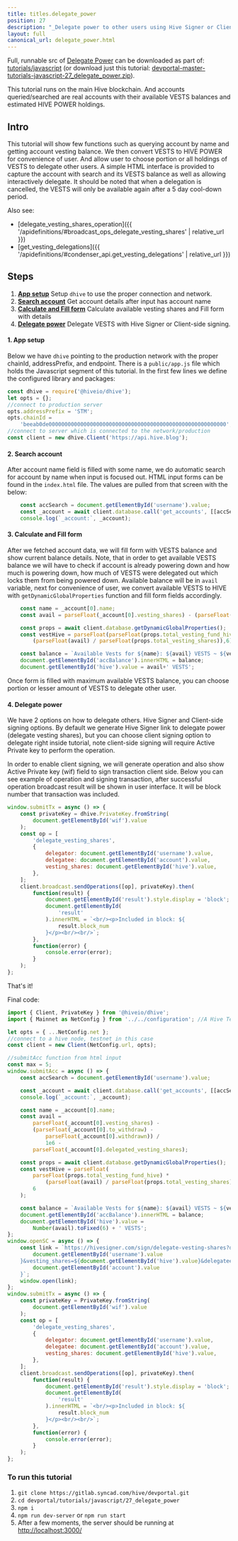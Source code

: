 ```yaml
---
title: titles.delegate_power
position: 27
description: "_Delegate power to other users using Hive Signer or Client-side signing._"
layout: full
canonical_url: delegate_power.html
---
```

Full, runnable src of [Delegate Power](https://gitlab.syncad.com/hive/devportal/-/tree/master/tutorials/javascript/27_delegate_power) can be downloaded as part of: [tutorials/javascript](https://gitlab.syncad.com/hive/devportal/-/tree/master/tutorials/javascript) (or download just this tutorial: [devportal-master-tutorials-javascript-27_delegate_power.zip](https://gitlab.syncad.com/hive/devportal/-/archive/master/devportal-master.zip?path=tutorials/javascript/27_delegate_power)).

This tutorial runs on the main Hive blockchain. And accounts queried/searched are real accounts with their available VESTS balances and estimated HIVE POWER holdings.

## Intro

This tutorial will show few functions such as querying account by name and getting account vesting balance. We then convert VESTS to HIVE POWER for convenience of user. And allow user to choose portion or all holdings of VESTS to delegate other users. A simple HTML interface is provided to capture the account with search and its VESTS balance as well as allowing interactively delegate. It should be noted that when a delegation is cancelled, the VESTS will only be available again after a 5 day cool-down period.

Also see:
* [delegate_vesting_shares_operation]({{ '/apidefinitions/#broadcast_ops_delegate_vesting_shares' | relative_url }})
* [get_vesting_delegations]({{ '/apidefinitions/#condenser_api.get_vesting_delegations' | relative_url }})

## Steps

1.  [**App setup**](#app-setup) Setup `dhive` to use the proper connection and network.
2.  [**Search account**](#search-account) Get account details after input has account name
3.  [**Calculate and Fill form**](#fill-form) Calculate available vesting shares and Fill form with details
4.  [**Delegate power**](#delegate-power) Delegate VESTS with Hive Signer or Client-side signing.

#### 1. App setup <a name="app-setup"></a>

Below we have `dhive` pointing to the production network with the proper chainId, addressPrefix, and endpoint. There is a `public/app.js` file which holds the Javascript segment of this tutorial. In the first few lines we define the configured library and packages:

```javascript
const dhive = require('@hiveio/dhive');
let opts = {};
//connect to production server
opts.addressPrefix = 'STM';
opts.chainId =
    'beeab0de00000000000000000000000000000000000000000000000000000000';
//connect to server which is connected to the network/production
const client = new dhive.Client('https://api.hive.blog');
```

#### 2. Search account <a name="search-account"></a>

After account name field is filled with some name, we do automatic search for account by name when input is focused out. HTML input forms can be found in the `index.html` file. The values are pulled from that screen with the below:

```javascript
    const accSearch = document.getElementById('username').value;
    const _account = await client.database.call('get_accounts', [[accSearch]]);
    console.log(`_account:`, _account);
```

#### 3. Calculate and Fill form <a name="fill-form"></a>

After we fetched account data, we will fill form with VESTS balance and show current balance details. Note, that in order to get available VESTS balance we will have to check if account is already powering down and how much is powering down, how much of VESTS were delegated out which locks them from being powered down. Available balance will be in `avail` variable, next for convenience of user, we convert available VESTS to HIVE with `getDynamicGlobalProperties` function and fill form fields accordingly.

```javascript
    const name = _account[0].name;
    const avail = parseFloat(_account[0].vesting_shares) - (parseFloat(_account[0].to_withdraw) - parseFloat(_account[0].withdrawn)) / 1e6 - parseFloat(_account[0].delegated_vesting_shares);

    const props = await client.database.getDynamicGlobalProperties();
    const vestHive = parseFloat(parseFloat(props.total_vesting_fund_hive) *
        (parseFloat(avail) / parseFloat(props.total_vesting_shares)),6);

    const balance = `Available Vests for ${name}: ${avail} VESTS ~ ${vestHive} HIVE POWER<br/><br/>`;
    document.getElementById('accBalance').innerHTML = balance;
    document.getElementById('hive').value = avail+' VESTS';
```

Once form is filled with maximum available VESTS balance, you can choose portion or lesser amount of VESTS to delegate other user.

#### 4. Delegate power <a name="delegate-power"></a>

We have 2 options on how to delegate others. Hive Signer and Client-side signing options. By default we generate Hive Signer link to delegate power (delegate vesting shares), but you can choose client signing option to delegate right inside tutorial, note client-side signing will require Active Private key to perform the operation.

In order to enable client signing, we will generate operation and also show Active Private key (wif) field to sign transaction client side.
Below you can see example of operation and signing transaction, after successful operation broadcast result will be shown in user interface. It will be block number that transaction was included.

```javascript
window.submitTx = async () => {
    const privateKey = dhive.PrivateKey.fromString(
        document.getElementById('wif').value
    );
    const op = [
        'delegate_vesting_shares',
        {
            delegator: document.getElementById('username').value,
            delegatee: document.getElementById('account').value,
            vesting_shares: document.getElementById('hive').value,
        },
    ];
    client.broadcast.sendOperations([op], privateKey).then(
        function(result) {
            document.getElementById('result').style.display = 'block';
            document.getElementById(
                'result'
            ).innerHTML = `<br/><p>Included in block: ${
                result.block_num
            }</p><br/><br/>`;
        },
        function(error) {
            console.error(error);
        }
    );
};
```

That's it!

Final code:

```javascript
import { Client, PrivateKey } from '@hiveio/dhive';
import { Mainnet as NetConfig } from '../../configuration'; //A Hive Testnet. Replace 'Testnet' with 'Mainnet' to connect to the main Hive blockchain.

let opts = { ...NetConfig.net };
//connect to a hive node, testnet in this case
const client = new Client(NetConfig.url, opts);

//submitAcc function from html input
const max = 5;
window.submitAcc = async () => {
    const accSearch = document.getElementById('username').value;

    const _account = await client.database.call('get_accounts', [[accSearch]]);
    console.log(`_account:`, _account);

    const name = _account[0].name;
    const avail =
        parseFloat(_account[0].vesting_shares) -
        (parseFloat(_account[0].to_withdraw) -
            parseFloat(_account[0].withdrawn)) /
            1e6 -
        parseFloat(_account[0].delegated_vesting_shares);

    const props = await client.database.getDynamicGlobalProperties();
    const vestHive = parseFloat(
        parseFloat(props.total_vesting_fund_hive) *
            (parseFloat(avail) / parseFloat(props.total_vesting_shares)),
        6
    );

    const balance = `Available Vests for ${name}: ${avail} VESTS ~ ${vestHive} HIVE POWER<br/><br/>`;
    document.getElementById('accBalance').innerHTML = balance;
    document.getElementById('hive').value =
        Number(avail).toFixed(6) + ' VESTS';
};
window.openSC = async () => {
    const link = `https://hivesigner.com/sign/delegate-vesting-shares?delegator=${
        document.getElementById('username').value
    }&vesting_shares=${document.getElementById('hive').value}&delegatee=${
        document.getElementById('account').value
    }`;
    window.open(link);
};
window.submitTx = async () => {
    const privateKey = PrivateKey.fromString(
        document.getElementById('wif').value
    );
    const op = [
        'delegate_vesting_shares',
        {
            delegator: document.getElementById('username').value,
            delegatee: document.getElementById('account').value,
            vesting_shares: document.getElementById('hive').value,
        },
    ];
    client.broadcast.sendOperations([op], privateKey).then(
        function(result) {
            document.getElementById('result').style.display = 'block';
            document.getElementById(
                'result'
            ).innerHTML = `<br/><p>Included in block: ${
                result.block_num
            }</p><br/><br/>`;
        },
        function(error) {
            console.error(error);
        }
    );
};

```

### To run this tutorial

1. `git clone https://gitlab.syncad.com/hive/devportal.git`
1. `cd devportal/tutorials/javascript/27_delegate_power`
1. `npm i`
1. `npm run dev-server` or `npm run start`
1. After a few moments, the server should be running at [http://localhost:3000/](http://localhost:3000/)
